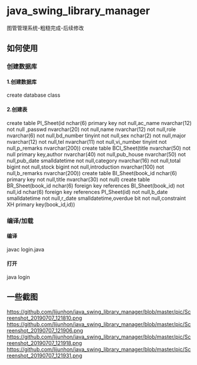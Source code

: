 # java_swing_library_manager
图管管理系统-粗糙完成-后续修改
## 如何使用
### 创建数据库
#### 1.创建数据库
create database class
#### 2.创建表
create table PI_Sheet(id nchar(6) primary key not null,ac_name nvarchar(12) not null ,passwd nvarchar(20) not null,name nvarchar(12) not null,role nvarchar(6) not null,bd_number tinyint not null,sex nchar(2) not null,major nvarchar(12) not null,tel nvarchar(11) not null,vi_number tinyint not null,p_remarks nvarchar(200))
create table BCI_Sheet(title nvarchar(50) not null primary key,author nvarchar(40) not null,pub_house nvarchar(50) not null,pub_date smalldatetime not null,category nvarchar(16) not null,total bigint not null,stock bigint not null,introduction nvarchar(100) not null,b_remarks nvarchar(200))
create table BI_Sheet(book_id nchar(6) primary key not null,title nvarchar(30) not null)
create table BR_Sheet(book_id nchar(6) foreign key references BI_Sheet(book_id) not null,id nchar(6) foreign key references PI_Sheet(id) not null,b_date smalldatetime not null,r_date smalldatetime,overdue bit not null,constraint XH primary key(book_id,id))

### 编译/加载
#### 编译
javac login.java
#### 打开
java login

## 一些截图
https://github.com/lijunhon/java_swing_library_manager/blob/master/pic/Screenshot_20190707_121810.png
https://github.com/lijunhon/java_swing_library_manager/blob/master/pic/Screenshot_20190707_121906.png
https://github.com/lijunhon/java_swing_library_manager/blob/master/pic/Screenshot_20190707_121918.png
https://github.com/lijunhon/java_swing_library_manager/blob/master/pic/Screenshot_20190707_121931.png
